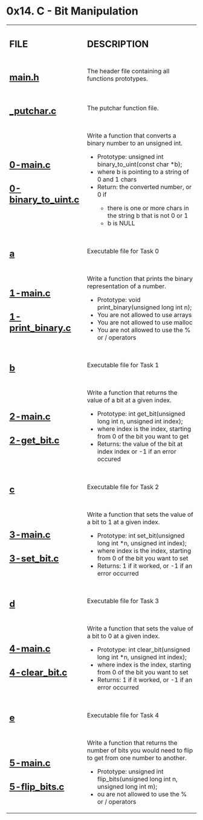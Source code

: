 <h1>0x14. C - Bit Manipulation</h1>

<table>
    <tr>
        <td><h2><strong>FILE</strong></h2></td>
        <td><h2><strong>DESCRIPTION</strong></h2></td>
    </tr>
    <tr>
        <td><h2><a href="https://github.com/LivingDemonness28/alx-low_level_programming/blob/master/0x14-bit_manipulation/main.h" target="_blank">main.h</a></h2></td>
        <td>The header file containing all functions prototypes.</td>
    </tr>
    <tr>
        <td><h2><a href="https://github.com/LivingDemonness28/alx-low_level_programming/blob/master/0x14-bit_manipulation/_putchar.c" target="_blank">_putchar.c</a></h2></td>
        <td>The putchar function file.</td>
    </tr>
    <tr>
        <td>
            <h2><a href="https://github.com/LivingDemonness28/alx-low_level_programming/blob/master/0x14-bit_manipulation/0-main.c" target="_blank">0-main.c</a></h2>
            <h2><a href="https://github.com/LivingDemonness28/alx-low_level_programming/blob/master/0x14-bit_manipulation/0-binary_to_uint.c" target="_blank">0-binary_to_uint.c</a></h2>
        </td>
        <td>
            <p>Write a function that converts a binary number to an unsigned int.</p>
            <ul>
                <li>Prototype: unsigned int binary_to_uint(const char *b);</li>
                <li>where b is pointing to a string of 0 and 1 chars</li>
                <li>Return: the converted number, or 0 if</li>
                <ul>
                    <li>there is one or more chars in the string b that is not 0 or 1</li>
                    <li>b is NULL</li>
                </ul>
            </ul>
        </td>
    </tr>
    <tr>
        <td><h2><a href="https://github.com/LivingDemonness28/alx-low_level_programming/blob/master/0x14-bit_manipulation/a" target="_blank">a</a></h2></td>
        <td>Executable file for Task 0</td>
    </tr>
    <tr>
        <td>
            <h2><a href="https://github.com/LivingDemonness28/alx-low_level_programming/blob/master/0x14-bit_manipulation/1-main.c" target="_blank">1-main.c</a></h2>
            <h2><a href="https://github.com/LivingDemonness28/alx-low_level_programming/blob/master/0x14-bit_manipulation/1-print_binary.c" target="_blank">1-print_binary.c</a></h2>
        </td>
        <td>
            <p>Write a function that prints the binary representation of a number.</p>
            <ul>
                <li>Prototype: void print_binary(unsigned long int n);</li>
                <li>You are not allowed to use arrays</li>
                <li>You are not allowed to use malloc</li>
                <li>You are not allowed to use the % or / operators</li>
            </ul>
        </td>
    </tr>
    <tr>
        <td><h2><a href="https://github.com/LivingDemonness28/alx-low_level_programming/blob/master/0x14-bit_manipulation/b" target="_blank">b</a></h2></td>
        <td>Executable file for Task 1</td>
    </tr>
    <tr>
        <td>
            <h2><a href="https://github.com/LivingDemonness28/alx-low_level_programming/blob/master/0x14-bit_manipulation/2-main.c" target="_blank">2-main.c</a></h2>
            <h2><a href="https://github.com/LivingDemonness28/alx-low_level_programming/blob/master/0x14-bit_manipulation/2-get_bit.c" target="_blank">2-get_bit.c</a></h2>
        </td>
        <td>
            <p>Write a function that returns the value of a bit at a given index.</p>
            <ul>
                <li>Prototype: int get_bit(unsigned long int n, unsigned int index);</li>
                <li>where index is the index, starting from 0 of the bit you want to get</li>
                <li>Returns: the value of the bit at index index or -1 if an error occured</li>
            </ul>
        </td>
    </tr>
    <tr>
        <td><h2><a href="https://github.com/LivingDemonness28/alx-low_level_programming/blob/master/0x14-bit_manipulation/c" target="_blank">c</a></h2></td>
        <td>Executable file for Task 2</td>
    </tr>
    <tr>
        <td>
            <h2><a href="https://github.com/LivingDemonness28/alx-low_level_programming/blob/master/0x14-bit_manipulation/3-main.c" target="_blank">3-main.c</a></h2>
            <h2><a href="https://github.com/LivingDemonness28/alx-low_level_programming/blob/master/0x14-bit_manipulation/3-set_bit.c" target="_blank">3-set_bit.c</a></h2>
        </td>
        <td>
            <p>Write a function that sets the value of a bit to 1 at a given index.</p>
            <ul>
                <li>Prototype: int set_bit(unsigned long int *n, unsigned int index);</li>
                <li>where index is the index, starting from 0 of the bit you want to set</li>
                <li>Returns: 1 if it worked, or -1 if an error occurred</li>
            </ul>
        </td>
    </tr>
    <tr>
        <td><h2><a href="https://github.com/LivingDemonness28/alx-low_level_programming/blob/master/0x14-bit_manipulation/d" target="_blank">d</a></h2></td>
        <td>Executable file for Task 3</td>
    </tr>
    <tr>
        <td>
            <h2><a href="https://github.com/LivingDemonness28/alx-low_level_programming/blob/master/0x14-bit_manipulation/4-main.c" target="_blank">4-main.c</a></h2>
            <h2><a href="https://github.com/LivingDemonness28/alx-low_level_programming/blob/master/0x14-bit_manipulation/4-clear_bit.c" target="_blank">4-clear_bit.c</a></h2>
        </td>
        <td>
            <p>Write a function that sets the value of a bit to 0 at a given index.</p>
            <ul>
                <li>Prototype: int clear_bit(unsigned long int *n, unsigned int index);</li>
                <li>where index is the index, starting from 0 of the bit you want to set</li>
                <li>Returns: 1 if it worked, or -1 if an error occurred</li>
            </ul>
        </td>
    </tr>
    <tr>
        <td><h2><a href="https://github.com/LivingDemonness28/alx-low_level_programming/blob/master/0x14-bit_manipulation/e" target="_blank">e</a></h2></td>
        <td>Executable file for Task 4</td>
    </tr>
    <tr>
        <td>
            <h2><a href="https://github.com/LivingDemonness28/alx-low_level_programming/blob/master/0x14-bit_manipulation/5-main.c" target="_blank">5-main.c</a></h2>
            <h2><a href="https://github.com/LivingDemonness28/alx-low_level_programming/blob/master/0x14-bit_manipulation/5-flip_bits.c" target="_blank">5-flip_bits.c</a></h2>
        </td>
        <td>
            <p>Write a function that returns the number of bits you would need to flip to get from one number to another.</p>
            <ul>
                <li>Prototype: unsigned int flip_bits(unsigned long int n, unsigned long int m);</li>
                <li>ou are not allowed to use the % or / operators</li>
            </ul>
        </td>
    </tr>
</table>
